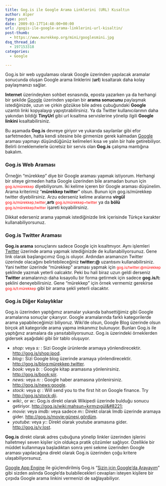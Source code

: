 ```yaml
---
title: Gog.is ile Google Arama Linklerini (URL) Kısaltın
author: Alper
type: post
date: 2009-03-17T14:48:00+00:00
url: /gogis-ile-google-arama-linklerini-url-kisaltin/
post-thumb:
  - https://www.murekkep.org/mini/googlesmini.jpg
dsq_thread_id:
  - 197153318
categories:
  - Google

---
```

Gog.is bir web uygulaması olarak Google üzerinden yapılacak aramalar sonucunda oluşan Google arama linklerini (**url**) kısaltarak daha kolay paylaşmanızı sağlar.

**Internet** üzerindeyken sohbet esnasında, eposta yazarken ya da herhangi bir şekilde [Google][1] üzerinden yapılan bir **arama sonucunu** paylaşmak istediğinizde, uzun ve çirkin gözükse bile adres çubuğundaki **Google** uzantılı linki kopyalayıp yapıştırabilirsiniz. Ya da Twitter kullanıcılarının daha yakından bildiği **TinyUrl** gibi url kısaltma servislerine yönelip ilgili **Google linkini** kısaltabilirsiniz.

Bu aşamada **Gog.is** devreye giriyor ve yukarıda sayılanlar gibi efor sarfetmeden, hatta kendi sitesine bile girmenize gerek kalmadan [Google][2] araması yapmayı düşündüğünüz kelimeleri kısa ve yalın bir hale getirebiliyor. Belirli örneklemelerle ücretsiz bir servis olan **Gog.is** çalışma mantığına bakalım. <!--more-->

### Gog.is Web Araması

Örneğin &#8220;mürekkep&#8221; diye bir Google araması yapmak istiyorum. Herhangi bir siteye girmeden hatta Google üzerinden bile aramadan bunun için <span style="color: #ff0000;"><small>gog.is/mürekkep</small></span> diyebiliyorum. İki kelime içeren bir Google araması düşünelim. Arama kriterimiz &#8220;**mürekkep twitter**&#8221; olsun. Bunun için gog.is/mürekkep twitter diyebilirsiniz. Arzu ederseniz kelime aralarına **virgül** <span style="color: #ff0000;"><small>gog.is/mürekkep,twitter</small></span>,**artı** <span style="color: #ff0000;"><small>gog.is/mürekkep+twitter</small></span> ya da **bölü** <span style="color: #ff0000;"><small>gog.is/mürekkep/twitter</small></span> işareti koyabilirsiniz.

Dikkat ederseniz arama yapmak istediğinizde link içerisinde Türkçe karakter kullanabiliyorsunuz. 

### Gog.is Twitter Araması

**Gog.is arama** sonuçlarını sadece Google için kısaltmıyor. Aynı işlemleri [Twitter][3] üzerinde arama yapmak istediğinizde de kullanabiliyorsunuz. Gene link olarak başlangıcımız Gog.is oluyor. Ardından aramanızın Twitter üzerinde olacağını belirtebileceğiniz **twitter:@** uzantısını kullanabilirsiniz. Yani twitter üzerinde &#8220;mürekkep&#8221; araması yapmak için <span style="color: #ff0000;"><small>gog.is/twitter:@mürekkep</small></span> şeklinde yazmak yeterli oalcaktır. Peki bu hali biraz uzun geldi derseniz **Twitter** aramalarınızı daha kısayollu bir forma getirmek için sadece **gog.is/t:** şeklini deneyebilirsiniz. Gene &#8220;mürekkep&#8221; için örnek vermemiz gerekirse <span style="color: #ff0000;"><small>gog.is/t:mürekkep</small></span> gibi bir arama şekli yeterli olacaktır. 

### Gog.is Diğer Kolaylıklar

Gog.is üzerinden yaptığımız aramalar yukarıda bahsettiğimiz gibi Google aramalarına sonuçlar çıkarıyor. Google aramalarında farklı kategorilerde arama yapabileceğimizi biliyoruz. Wiki&#8217;de olsun, Google Blog üzerinde olsun birçok alt kategoride arama yapma imkanımız bulunuyor. Bunları Gog.is ile yaptığınız aramalara da yansıtabiliyorsunuz. Gog.is üzerindeki örneklerden gidersek aşağıdaki gibi bir tablo oluşuyor. 

  * _shop:_ veya _s:_ : Sizi Google ürünlerde aramaya yönlendirecektir. http://gog.is/shop:ipod. 
  * _blog:_: Sizi Google blog üzerinde aramaya yönlendirecektir. http://gog.is/blog:mürekkep,twitter. 
  * _book:_ veya _b:_ : Google kitap aramasına yönlenirsiniz. http://gog.is/book:şiir. 
  * _news:_ veya _n:_ : Google haber aramasına yönlenirsiniz. http://gog.is/news:google. 
  * _stock:_ veya _q:_ : Will send you to the first hit on Google finance. Try http://gog.is/stock:dji. 
  * _wiki:_, or _w:_: Gog.is direkt olarak Wikipedi üzerinde bulduğu sonucu getiriyor. http://gog.is/wiki:mahsun+kırmızıgül&#8221; 
  * _movie:_ veya _imdb:_ veya sadece _m:_: Direkt olarak Imdb üzerinde aramaya gider. http://gog.is/movie:güneşi,gördüm. 
  * _youtube:_ veya _y:_: Direkt olarak youtube aramasına gider. http://gog.is/y:lost. 

**Gog.is** direkt olarak adres çubuğuna yönelip linkler üzerinden işlerini halletmeyi seven kişiler için oldukça pratik çözümler sağlıyor. Özellikle bir müddet kullanmaya başladıktan sonra yeni sekme üzerinden Google araması yapılacağına direkt olarak Gog.is üzerinden çoğu kritere ulaşabiliyorsunuz. 

[Google App Engine][4] ile güçlendirilmiş Gog.is &#8220;[Sizin için Google&#8217;da Arayayım][5]&#8221; gibi sizden aslında Google&#8217;da bulabilecekleri cevapları isteyen kişilere bir çırpıda Google arama linkini vermenizi de sağlayabiliyor.

 [1]: https://www.murekkep.org/konu/web-uygulamalari-ve-internet/google
 [2]: http://www.google.com.tr
 [3]: http://twitter.com
 [4]: http://appengine.google.com/
 [5]: https://www.murekkep.org/sizin-icin-googleda-arayayim-1438